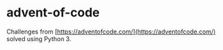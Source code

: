 # advent-of-code
Challenges from [https://adventofcode.com/](https://adventofcode.com/) solved using Python 3.
